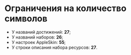 # Ограничения на количество символов

* У названий достижений: **27**;
* У названий наборов: **26**;
* У настроек AppleSkin: **55**;
* У строки описания набора ресурсов: **27**.
